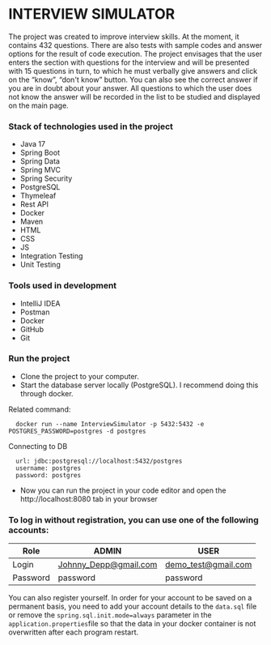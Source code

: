 # INTERVIEW SIMULATOR

The project was created to improve interview skills. 
At the moment, it contains 432 questions. There are also tests with sample codes and answer options for the result of code execution. 
The project envisages that the user enters the section with questions for the interview and will be presented with 15 questions in turn, 
to which he must verbally give answers and click on the “know”, “don't know” button. 
You can also see the correct answer if you are in doubt about your answer. 
All questions to which the user does not know the answer will be recorded in the list to be studied and displayed on the main page.

### Stack of technologies used in the project

* Java 17
* Spring Boot
* Spring Data
* Spring MVC
* Spring Security
* PostgreSQL
* Thymeleaf
* Rest API
* Docker
* Maven
* HTML
* CSS
* JS
* Integration Testing
* Unit Testing

### Tools used in development

* IntelliJ IDEA
* Postman
* Docker
* GitHub
* Git

### Run the project

- Clone the project to your computer.
- Start the database server locally (PostgreSQL). I recommend doing this through docker.

Related command:

```
  docker run --name InterviewSimulator -p 5432:5432 -e POSTGRES_PASSWORD=postgres -d postgres 
```

Connecting to DB
```
  url: jdbc:postgresql://localhost:5432/postgres
  username: postgres
  password: postgres
```

- Now you can run the project in your code editor and open the http://localhost:8080 tab in your browser



### To log in without registration, you can use one of the following accounts:

| Role     | ADMIN                 | USER                |
|----------|-----------------------|---------------------|
| Login    | Johnny_Depp@gmail.com | demo_test@gmail.com |
| Password | password              | password            |


You can also register yourself. In order for your account to be saved on a permanent basis,
you need to add your account details to the `data.sql` file or remove the `spring.sql.init.mode=always` 
parameter in the `application.properties`file so that the data in your docker container is not overwritten 
after each program restart.
